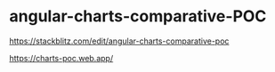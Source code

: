 #  angular-charts-comparative-POC

https://stackblitz.com/edit/angular-charts-comparative-poc

https://charts-poc.web.app/
